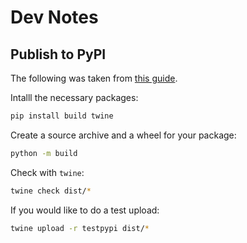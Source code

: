 # Dev Notes

## Publish to PyPI
The following was taken from [this guide](https://realpython.com/pypi-publish-python-package/#publish-your-package-to-pypi).

Intalll the necessary packages:
```bash
pip install build twine
```
Create a source archive and a wheel for your package:
```bash
python -m build
```
Check with `twine`:
```bash
twine check dist/*
```

If you would like to do a test upload:
```bash
twine upload -r testpypi dist/*
```
